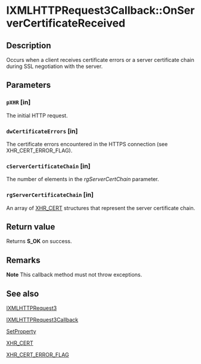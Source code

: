# IXMLHTTPRequest3Callback::OnServerCertificateReceived

## Description

Occurs when a client receives certificate errors or a server certificate chain during SSL negotiation with the server.

## Parameters

### `pXHR` [in]

The initial HTTP request.

### `dwCertificateErrors` [in]

The certificate errors encountered in the HTTPS connection (see XHR_CERT_ERROR_FLAG).

### `cServerCertificateChain` [in]

The number of elements in the *rgServerCertChain* parameter.

### `rgServerCertificateChain` [in]

An array of [XHR_CERT](https://learn.microsoft.com/windows/desktop/api/msxml6/ns-msxml6-xhr_cert) structures that represent the server certificate chain.

## Return value

Returns **S_OK** on success.

## Remarks

**Note** This callback method must not throw exceptions.

## See also

[IXMLHTTPRequest3](https://learn.microsoft.com/previous-versions/windows/desktop/api/msxml6/nn-msxml6-ixmlhttprequest3)

[IXMLHTTPRequest3Callback](https://learn.microsoft.com/previous-versions/windows/desktop/api/msxml6/nn-msxml6-ixmlhttprequest3callback)

[SetProperty](https://learn.microsoft.com/previous-versions/windows/desktop/api/msxml6/nf-msxml6-ixmlhttprequest2-setproperty)

[XHR_CERT](https://learn.microsoft.com/windows/desktop/api/msxml6/ns-msxml6-xhr_cert)

[XHR_CERT_ERROR_FLAG](https://learn.microsoft.com/windows/desktop/api/msxml6/ne-msxml6-xhr_cert_error_flag)